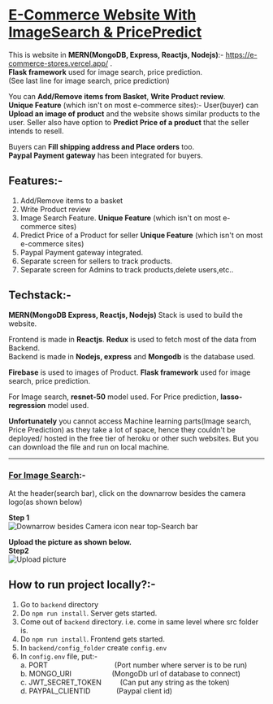 # [E-Commerce Website With ImageSearch & PricePredict](https://e-commerce-stores.vercel.app/)
This is website in **MERN(MongoDB, Express, Reactjs, Nodejs)**:- https://e-commerce-stores.vercel.app/ .   
**Flask framework** used for image search, price prediction.   
(See last line for image search, price prediction)

You can **Add/Remove items from Basket**, **Write Product review**.   
**Unique Feature** (which isn't on most e-commerce sites):- User(buyer) can **Upload an image of product** and the website shows similar products to the user. 
Seller also have option to **Predict Price of a product** that the seller intends to resell.

Buyers can **Fill shipping address and Place orders** too.   
**Paypal Payment gateway** has been integrated for buyers.   


## Features:-
1. Add/Remove items to a basket   
2. Write Product review   
3. Image Search Feature. **Unique Feature** (which isn't on  most e-commerce sites) 
4. Predict Price of a Product for seller  **Unique Feature** (which isn't on  most e-commerce sites)   
5. Paypal Payment gateway integrated.
6. Separate screen for sellers to track products.   
7. Separate screen for Admins to track products,delete users,etc..   

## Techstack:-  
**MERN(MongoDB Express, Reactjs, Nodejs)** Stack is used to build the website.

Frontend is made in **Reactjs**. **Redux** is used to fetch most of the data from Backend.   
Backend is made in **Nodejs, express** and **Mongodb** is the database used.   

**Firebase** is used to images of Product.
**Flask framework** used for image search, price prediction.

For Image search, **resnet-50** model used.
For Price prediction, **lasso-regression** model used.   

**Unfortunately** you cannot access Machine learning parts(Image search, Price Prediction) as they take a lot of space, hence they couldn't be deployed/ hosted in the free tier of heroku or other such websites. But you can download the file and run on local machine.

----------------------------------------------------------------------------------------------------------------------------
### <ins>For Image Search</ins>:-

At the header(search bar), click on the downarrow besides the camera logo(as shown below)   

**Step 1**   
![Downarrow besides Camera icon near top-Search bar](https://user-images.githubusercontent.com/41574777/182393248-0f765ede-ee49-4768-9755-3c7386b5bbbb.jpg)

**Upload the picture as shown below.   
Step2**   
![Upload picture](https://user-images.githubusercontent.com/41574777/182393237-17726f35-8d3b-4050-afdc-aa43c2a80e9a.png)



## How to run project locally?:- 
1. Go to ```backend``` directory
2. Do ```npm run install```. Server gets started.
3. Come out of ```backend``` directory. i.e. come in same level where src folder is.
4. Do ```npm run install```. Frontend gets started.
5. In ```backend/config_folder``` create ```config.env```
6. In ```config.env``` file, put:-   
                                a. PORT &ensp; &ensp; &ensp; &ensp; &ensp; &ensp; &ensp; &ensp; &ensp; &ensp; &ensp; &ensp;(Port number where server is to be run)   
                                b. MONGO_URI        &ensp; &ensp; &ensp;&ensp; &ensp; &ensp;&ensp;&ensp;  (MongoDb url of database to connect)   
                                c. JWT_SECRET_TOKEN &ensp; &ensp; &ensp;  (Can put any string as the token)   
                                d. PAYPAL_CLIENTID  &ensp;&ensp;&ensp; &ensp; &ensp;  (Paypal client id)
